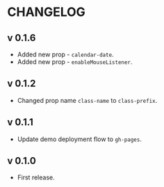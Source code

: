 # CHANGELOG

## v 0.1.6
- Added new prop - `calendar-date`.
- Added new prop - `enableMouseListener`.

## v 0.1.2
- Changed prop name `class-name` to `class-prefix`.

## v 0.1.1
- Update demo deployment flow to `gh-pages`.

## v 0.1.0
- First release.
